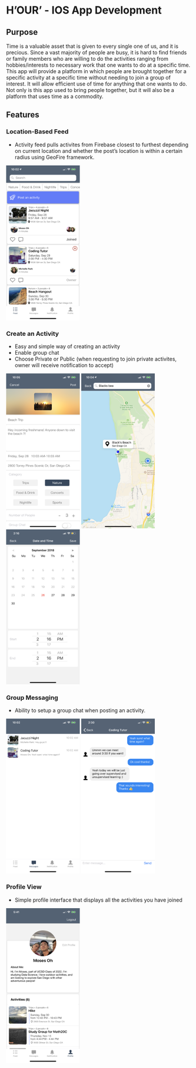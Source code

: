 # H’OUR’ -  IOS App Development 

## Purpose
Time is a valuable asset that is given to every single one of us, and it is precious. Since a vast majority of people are busy, it is hard to find friends or family members who are willing to do the activities ranging from hobbies/interests to necessary work that one wants to do at a specific time. This app will provide a platform in which people are brought together for a specific activity at a specific time without needing to join a group of interest. It will allow efficient use of time for anything that one wants to do. Not only is this app used to bring people together, but it will also be a platform that uses time as a commodity.
 
## Features
### Location-Based Feed
- Activity feed pulls activites from Firebase closest to furthest depending on current location and whether the post’s location is within a certain radius using GeoFire framework.

<img src="https://github.com/Moses0h/Hour/blob/master/Images/Feed.PNG" width="200" height= "420">

### Create an Activity
- Easy and simple way of creating an activity
- Enable group chat
- Choose Private or Public (when requesting to join private activites, owner will receive notification to accept)

<img src="https://github.com/Moses0h/Hour/blob/master/Images/Posting.PNG" width="200" height= "420"> <img src="https://github.com/Moses0h/Hour/blob/master/Images/Maps.PNG" width="200" height= "420"> <img src="https://github.com/Moses0h/Hour/blob/master/Images/date.PNG" width="200" height= "420"> 



### Group Messaging
- Ability to setup a group chat when posting an activity.

<img src="https://github.com/Moses0h/Hour/blob/master/Images/Messages.PNG" width="200" height= "420"> <img src="https://github.com/Moses0h/Hour/blob/master/Images/chatlog.jpeg" width="200" height= "420">

### Profile View
- Simple profile interface that displays all the activities you have joined

<img src="https://github.com/Moses0h/Hour/blob/master/Images/ProfileView.PNG" width="200" height= "420"> 
